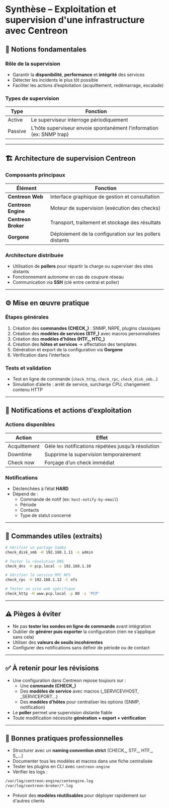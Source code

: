 # Synthèse – Exploitation et supervision d'une infrastructure avec Centreon
## 🧩 Notions fondamentales

### Rôle de la supervision

- Garantir la **disponibilité**, **performance** et **intégrité** des services
- Détecter les incidents le plus tôt possible
- Faciliter les actions d’exploitation (acquittement, redémarrage, escalade)

### Types de supervision

|Type|Fonction|
|---|---|
|Active|Le superviseur interroge périodiquement|
|Passive|L’hôte superviseur envoie spontanément l’information (ex: SNMP trap)|

---

## 🏗️ Architecture de supervision Centreon

### Composants principaux

|Élément|Fonction|
|---|---|
|**Centreon Web**|Interface graphique de gestion et consultation|
|**Centreon Engine**|Moteur de supervision (exécution des checks)|
|**Centreon Broker**|Transport, traitement et stockage des résultats|
|**Gorgone**|Déploiement de la configuration sur les pollers distants|

### Architecture distribuée

- Utilisation de **pollers** pour répartir la charge ou superviser des sites distants
- Fonctionnement autonome en cas de coupure réseau
- Communication via **SSH** (clé entre central et poller)

---

## ⚙️ Mise en œuvre pratique

### Étapes générales

1. Création des **commandes (CHECK_)** : SNMP, NRPE, plugins classiques
2. Création des **modèles de services (STF_)** avec macros personnalisées
3. Création des **modèles d’hôtes (HTF_, HTC_)**
4. Création des **hôtes et services** → affectation des templates
5. Génération et export de la configuration via **Gorgone**
6. Vérification dans l’interface

### Tests et validation

- Test en ligne de commande (`check_http`, `check_rpc`, `check_disk_smb`...)
- Simulation d’alerte : arrêt de service, surcharge CPU, changement contenu HTTP

---

## 🔐 Notifications et actions d’exploitation

### Actions disponibles

|Action|Effet|
|---|---|
|Acquittement|Gèle les notifications répétées jusqu’à résolution|
|Downtime|Supprime la supervision temporairement|
|Check now|Forçage d’un check immédiat|

### Notifications

- Déclenchées à l’état **HARD**
- Dépend de :
    - Commande de notif (ex: `host-notify-by-email`)
    - Période
    - Contacts
    - Type de statut concerné

---

## 🔎 Commandes utiles (extraits)

```bash
# Vérifier un partage Samba
check_disk_smb -H 192.168.1.11 -s admin

# Tester la résolution DNS
check_dns -H pcp.local -s 192.168.1.10

# Vérifier le service RPC NFS
check_rpc -H 192.168.1.12 -C nfs

# Tester un site web spécifique
check_http -H www.pcp.local -p 80 -s 'PCP'
```

---

## ⚠️ Pièges à éviter

- Ne pas **tester les sondes en ligne de commande** avant intégration
- Oublier de **générer puis exporter** la configuration (rien ne s’applique sans cela)
- Utiliser des **valeurs de seuils incohérentes**
- Configurer des notifications sans définir de période ou de contact

---

## ✅ À retenir pour les révisions

- Une configuration dans Centreon repose toujours sur :
    - Une **commande (CHECK_)**
    - Des **modèles de service** avec macros (_SERVICEVHOST, _SERVICEPORT...)
    - Des **modèles d’hôtes** pour centraliser les options (SNMP, notification)
- Le **poller** permet une supervision distante fiable
- Toute modification nécessite **génération + export + vérification**

---

## 📌 Bonnes pratiques professionnelles

- Structurer avec un **naming convention strict** (CHECK_, STF_, HTF_, S_...)
- Documenter tous les modèles et macros dans une fiche centralisée
- Tester les plugins en CLI avec `centreon-engine`
- Vérifier les logs :

```bash
/var/log/centreon-engine/centengine.log
/var/log/centreon-broker/*.log
```

- Prévoir des **modèles réutilisables** pour déployer rapidement sur d'autres clients